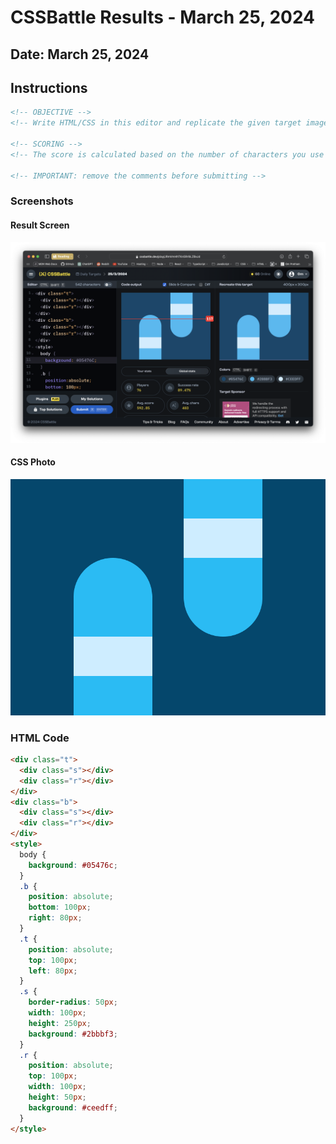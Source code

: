 # CSSBattle Results - March 25, 2024

## Date: March 25, 2024

## Instructions

```html
<!-- OBJECTIVE -->
<!-- Write HTML/CSS in this editor and replicate the given target image in the least code possible. What you write here, renders as it is -->

<!-- SCORING -->
<!-- The score is calculated based on the number of characters you use (this comment included :P) and how close you replicate the image. Read the FAQS (https://cssbattle.dev/faqs) for more info. -->

<!-- IMPORTANT: remove the comments before submitting -->
```

### Screenshots

#### Result Screen

![Result Screen](screenshots/result-screen.png)

#### CSS Photo

![CSS Photo](screenshots/css-image.png)

### HTML Code

```html
<div class="t">
  <div class="s"></div>
  <div class="r"></div>
</div>
<div class="b">
  <div class="s"></div>
  <div class="r"></div>
</div>
<style>
  body {
    background: #05476c;
  }
  .b {
    position: absolute;
    bottom: 100px;
    right: 80px;
  }
  .t {
    position: absolute;
    top: 100px;
    left: 80px;
  }
  .s {
    border-radius: 50px;
    width: 100px;
    height: 250px;
    background: #2bbbf3;
  }
  .r {
    position: absolute;
    top: 100px;
    width: 100px;
    height: 50px;
    background: #ceedff;
  }
</style>
```
